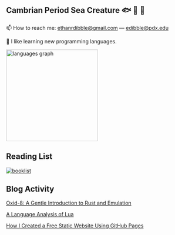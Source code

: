 ## Cambrian Period Sea Creature 🐟 🐠 🐡
📫 How to reach me: ethanrdibble@gmail.com — edibble@pdx.edu

:open_book: I like learning new programming languages.

<div align="left">
  <img src="https://github-readme-stats.vercel.app/api/top-langs?username=edibblepdx&locale=en&hide_title=true&layout=compact&card_width=320&langs_count=12&theme=react&hide_border=true&order=2" height="250" alt="languages graph"  />
</div>

## Reading List

<div align="left">
  <a href="https://github.com/edibblepdx/booklist">
    <img src="https://github-readme-stats.vercel.app/api/pin?username=edibblepdx&repo=booklist&locale=en&theme=react&hide_border=true" alt="booklist" />
  </a>
</div>

## Blog Activity

[Oxid-8: A Gentle Introduction to Rust and Emulation](https://dibble.me/post.html?title=chip8)</br>

[A Language Analysis of Lua](https://edibblepdx.github.io/post.html?title=lua)</br>

[How I Created a Free Static Website Using GitHub Pages](https://edibblepdx.github.io/post.html?title=howto)</br>

<!--
**edibblepdx/edibblepdx** is a ✨ _special_ ✨ repository because its `README.md` (this file) appears on your GitHub profile.

Here are some ideas to get you started:

- 🔭 I’m currently working on ...
- 🌱 I’m currently learning ...
- 👯 I’m looking to collaborate on ...
- 🤔 I’m looking for help with ...
- 💬 Ask me about ...
- 📫 How to reach me: ...
- 😄 Pronouns: ...
- ⚡ Fun fact: ...
-->

